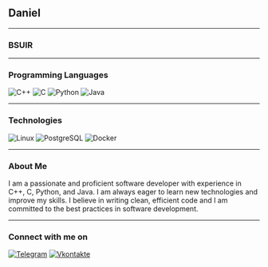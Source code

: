## Daniel

___

### BSUIR

___

### Programming Languages

![C++](https://img.shields.io/badge/-C++-090909?style=for-the-badge&logo=C%2b%2b&logoColor=6296CC)
![C](https://img.shields.io/badge/-C-090909?style=for-the-badge&logo=C&logoColor=6296CC)
![Python](https://img.shields.io/badge/-Python-090909?style=for-the-badge&logo=Python&logoColor=6296CC)
![Java](https://img.shields.io/badge/Java-090909?style=for-the-badge&logo=openjdk&logoColor=6296CC)

___

### Technologies

![Linux](https://img.shields.io/badge/Linux-090909?style=for-the-badge&logo=linux&logoColor=white)
![PostgreSQL](https://img.shields.io/badge/PostgreSQL-090909?style=for-the-badge&logo=postgresql&logoColor=white)
![Docker](https://img.shields.io/badge/Docker-090909?style=for-the-badge&logo=docker&logoColor=white)

___

### About Me

I am a passionate and proficient software developer with experience in C++, C, Python, and Java. I am always eager to learn new technologies and improve my skills. I believe in writing clean, efficient code and I am committed to the best practices in software development.

___

### Connect with me on

[![Telegram](https://img.shields.io/badge/-Telegram-090909?style=for-the-badge&logo=telegram&logoColor=27A0D9)](https://t.me/fozboom)
[![Vkontakte](https://img.shields.io/badge/-Vkontakte-090909?style=for-the-badge&logo=Vk&logoColor=4F7DB3)](https://vk.com/fozboom)
